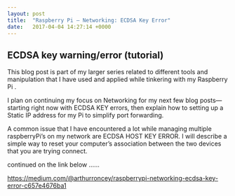 ```yaml
---
layout: post
title:  "Raspberry Pi — Networking: ECDSA Key Error"
date:   2017-04-04 14:27:14 +0000
---
```


## ECDSA key warning/error (tutorial)


This blog post is part of my larger series related to different tools and manipulation that I have used and applied while tinkering with my Raspberry Pi .

I plan on continuing my focus on Networking for my next few blog posts— starting right now with ECDSA KEY errors, then explain how to setting up a Static IP address for my Pi to simplify port forwarding.

A common issue that I have encountered a lot while managing multiple raspberryPi’s on my network are ECDSA HOST KEY ERROR. I will describe a simple way to reset your computer’s association between the two devices that you are trying connect.

continued on the link below ......

https://medium.com/@arthurroncey/raspberrypi-networking-ecdsa-key-error-c657e4676ba1
